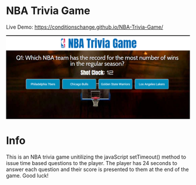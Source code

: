 # NBA Trivia Game

Live Demo: https://conditionschange.github.io/NBA-Trivia-Game/

![NBA](https://raw.githubusercontent.com/ConditionsChange/NBA-Trivia-Game/master/assets/snapshots/NBA-snapshot.PNG)

# Info

This is an NBA trivia game unitilizing the javaScript setTimeout() method to issue time based questions to the player. The player has 24 seconds to answer each question and their score is presented to them at the end of the game. Good luck!